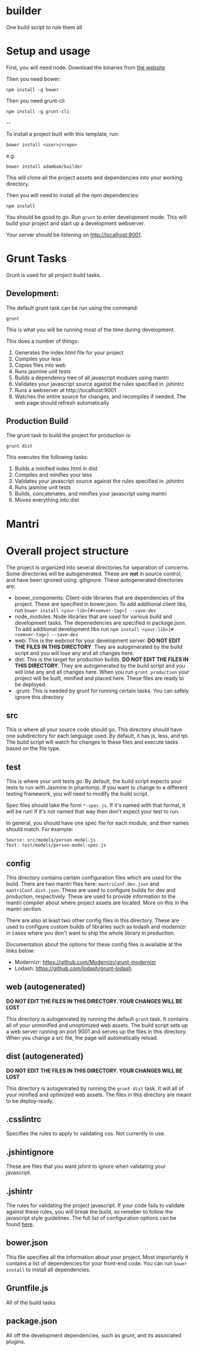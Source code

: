 builder
=======

One build script to rule them all

# Setup and usage

First, you will need node. Download the binaries from [the website](http://nodejs.org/download/)

Then you need bower:

`npm install -g bower`

Then you need grunt-cli

`npm install -g grunt-cli`

--

To install a project built with this template, run:

`bower install <user>/<repo>`

e.g.

`bower install adambom/builder`

This will clone all the project assets and dependencies into your working directory.

Then you will need to install all the npm dependencies:

`npm install`

You should be good to go. Run `grunt` to enter development mode. This will build your project and start up a 
development webserver.

Your server should be listening on [http://localhost:9001](http://localhost:9001).

# Grunt Tasks

Grunt is used for all project build tasks.

## Development:
The default grunt task can be run using the command:

`grunt`

This is what you will be running most of the time during development.

This does a number of things:
 1. Generates the index.html file for your project
 2. Compiles your less
 3. Copies files into web
 4. Runs jasmine unit tests
 5. Builds a dependency tree of all javascript modules using mantri
 6. Validates your javascript source against the rules specified in .jshintrc
 7. Runs a webserver at http://localhost:9001
 8. Watches the entire source for changes, and recompiles if needed. The web page should refresh automatically

## Production Build
The grunt task to build the project for production is:

`grunt dist`

This executes the following tasks:
 1. Builds a minified index.html in dist
 2. Compiles and minifies your less
 3. Validates your javascript source against the rules specified in .jshintrc
 4. Runs jasmine unit tests
 5. Builds, concatenates, and minifies your javascript using mantri
 6. Moves everything into dist

# Mantri

# Overall project structure

The project is organized into several directories for separation of concerns. Some directories will be 
autogenerated. These are **not** in source control, and have been ignored using .gitignore. These autogenerated 
directories are:

 - bower_components: Client-side libraries that are dependencies of the project. These are specified in bower.json. To add additional client libs, run `bower install <your-lib>[#<semver-tag>] --save-dev`
 - node_modules: Node libraries that are used for various build and development tasks. The depenedencies are specified in package.json. To add additional development libs run `npm install <your-lib>[#<semver-tag>] --save-dev`
 - web: This is the webroot for your development server. **DO NOT EDIT THE FILES IN THIS DIRECTORY**. They are autogenerated by the build script and you will lose any and all changes here.
 - dist: This is the target for production builds. **DO NOT EDIT THE FILES IN THIS DIRECTORY**. They are autogenerated by the build script and you will lose any and all changes here. When you run `grunt production` your project will be built, minified and placed here. These files are ready to be deployed.
 - .grunt: This is needed by grunt for running certain tasks. You can safely ignore this directory

## src
This is where all your source code should go. This directory should have one subdirectory for each language used.
By default, it has js, less, and tpl. The build script will watch for changes to these files and execute tasks based
on the file type.

## test
This is where your unit tests go. By default, the build script expects your tests to run with Jasmine in phantomjs.
If you want to change to a different testing framework, you will need to modify the build script.

Spec files should take the form `*-spec.js`. If it's named with that format, it will be run! If it's not named that 
way then don't expect your test to run.

In general, you should have one spec file for each module, and their names should match. For example:

```
Source: src/models/person-model.js
Test: test/models/person-model-spec.js
```

## config
This directory contains certain configuration files which are used for the build. There are two mantri
files here: `mantriConf.dev.json` and `mantriConf.dist.json`. These are used to configure builds for dev
and production, respectively. These are used to provide information to the mantri compiler about where 
project assets are located. More on this in the mantri section.

There are also at least two other config files in this directory. These are used to configure custom builds
of libraries such as lodash and modernizr in cases where you don't want to ship the whole library in production.

Documentation about the options for these config files is available at the links below:
 - Modernizr: https://github.com/Modernizr/grunt-modernizr
 - Lodash: https://github.com/lodash/grunt-lodash

## web (autogenerated)
**DO NOT EDIT THE FILES IN THIS DIRECTORY. YOUR CHANGES WILL BE LOST**

This directory is autogenrated by running the default `grunt` task. It contains all of your unminified and
unoptimized web assets. The build script sets up a web server running on port 9001 and serves up the files in
this directory. When you change a src file, the page will automatically reload.

## dist (autogenerated)
**DO NOT EDIT THE FILES IN THIS DIRECTORY. YOUR CHANGES WILL BE LOST**

This directory is autogenrated by running the `grunt dist` task. It will all of your minified and optimized 
web assets. The files in this directory are meant to be deploy-ready.

## .csslintrc
Specifies the rules to apply to validating css. Not currently in use.

## .jshintignore
These are files that you want jshint to ignore when validating your javascript.

## .jshintr
The rules for validating the project javascript. If your code fails to validate against these rules, you will break
the build, so remeber to follow the javascript style guidelines. The full list of configuration options can be found 
[here](http://www.jshint.com/docs/options/).

## bower.json
This file specifies all the information about your project. Most importantly it contains a list of dependencies 
for your front-end code. You can run `bower install` to install all dependencies.

## Gruntfile.js
All of the build tasks

## package.json
All off the development dependencies, such as grunt, and its associated plugins.
